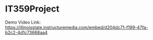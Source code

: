 # IT359Project

Demo Video Link:
https://illinoisstate.instructuremedia.com/embed/d204dc71-f199-47fa-b2c2-4d1c73668aa4
